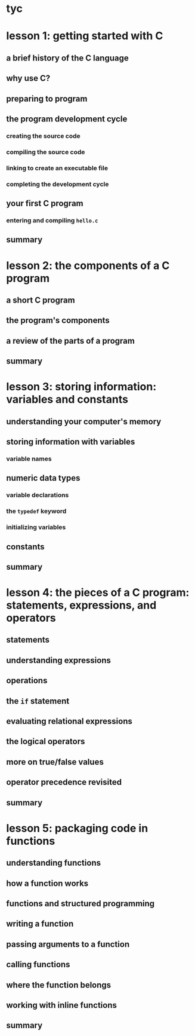 # tyc

# lesson 1: getting started with C

## a brief history of the C language

## why use C?

## preparing to program

## the program development cycle

### creating the source code
### compiling the source code
### linking to create an executable file
### completing the development cycle

## your first C program

### entering and compiling `hello.c`

## summary

# lesson 2: the components of a C program

## a short C program
## the program's components
## a review of the parts of a program
## summary

# lesson 3: storing information: variables and constants

## understanding your computer's memory

## storing information with variables 
### variable names

## numeric data types
### variable declarations
### the `typedef` keyword
### initializing variables

## constants

## summary

# lesson 4: the pieces of a C program: statements, expressions, and operators

## statements
## understanding expressions
## operations
## the `if` statement
## evaluating relational expressions
## the logical operators
## more on true/false values
## operator precedence revisited
## summary

# lesson 5: packaging code in functions

## understanding functions
## how a function works
## functions and structured programming
## writing a function
## passing arguments to a function
## calling functions

## where the function belongs
## working with inline functions
## summary
